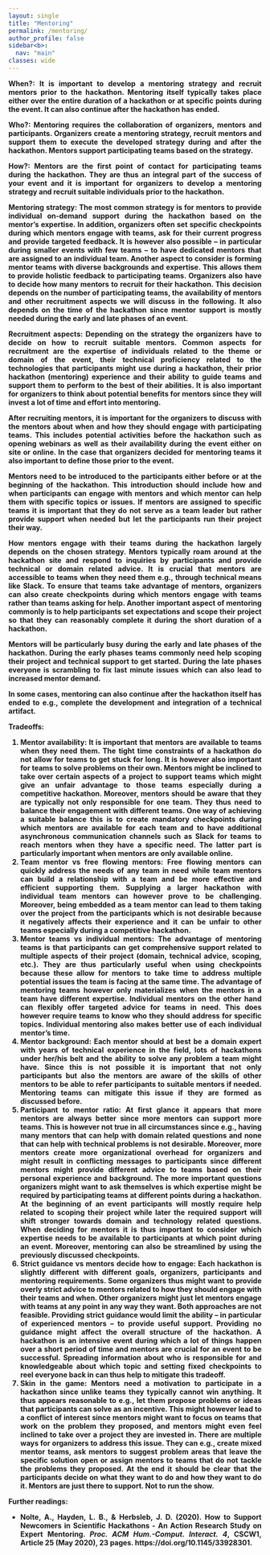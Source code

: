 ```yaml
---
layout: single
title: "Mentoring"
permalink: /mentoring/
author_profile: false
sidebar<b>:
  nav: "main"
classes: wide
---
```

<style>
  p {text-align:justify;}
  li { text-align:justify; }
</style>

<p><b>When?<b>: It is important to develop a mentoring strategy and recruit mentors prior to the hackathon. Mentoring itself typically takes place either over the entire duration of a hackathon or at specific points during the event. It can also continue after the hackathon has ended.</p>
<p><b>Who?<b>: Mentoring requires the collaboration of organizers, mentors and participants. Organizers create a mentoring strategy, recruit mentors and support them to execute the developed strategy during and after the hackathon. Mentors support participating teams based on the strategy.</p>
<p><b>How?<b>: Mentors are the first point of contact for participating teams during the hackathon. They are thus an integral part of the success of your event and it is important for organizers to develop a mentoring strategy and recruit suitable individuals prior to the hackathon.</p>
<p>Mentoring strategy: The most common strategy is for mentors to provide individual on-demand support during the hackathon based on the mentor’s expertise. In addition, organizers often set specific checkpoints during which mentors engage with teams, ask for their current progress and provide targeted feedback. It is however also possible – in particular during smaller events with few teams – to have dedicated mentors that are assigned to an individual team. Another aspect to consider is forming mentor teams with diverse backgrounds and expertise. This allows them to provide holistic feedback to participating teams. Organizers also have to decide how many mentors to recruit for their hackathon. This decision depends on the number of participating teams, the availability of mentors and other recruitment aspects we will discuss in the following. It also depends on the time of the hackathon since mentor support is mostly needed during the early and late phases of an event.</p>
<p>Recruitment aspects: Depending on the strategy the organizers have to decide on how to recruit suitable mentors. Common aspects for recruitment are the expertise of individuals related to the theme or domain of the event, their technical proficiency related to the technologies that participants might use during a hackathon, their prior hackathon (mentoring) experience and their ability to guide teams and support them to perform to the best of their abilities. It is also important for organizers to think about potential benefits for mentors since they will invest a lot of time and effort into mentoring.</p>
<p><b>After recruiting mentors, it is important for the organizers to discuss with the mentors about when and how they should engage with participating teams. This includes potential activities before the hackathon such as opening webinars as well as their availability during the event either on site or online. In the case that organizers decided for mentoring teams it also important to define those prior to the event.</p>
<p>Mentors need to be introduced to the participants either before or at the beginning of the hackathon. This introduction should include how and when participants can engage with mentors and which mentor can help them with specific topics or issues. If mentors are assigned to specific teams it is important that they do not serve as a team leader but rather provide support when needed but let the participants run their project their way.</p>
<p>How mentors engage with their teams during the hackathon largely depends on the chosen strategy. Mentors typically roam around at the hackathon site and respond to inquiries by participants and provide technical or domain related advice. It is crucial that mentors are accessible to teams when they need them e.g., through technical means like Slack. To ensure that teams take advantage of mentors, organizers can also create checkpoints during which mentors engage with teams rather than teams asking for help. Another important aspect of mentoring commonly is to help participants set expectations and scope their project so that they can reasonably complete it during the short duration of a hackathon.</p>
<p>Mentors will be particularly busy during the early and late phases of the hackathon. During the early phases teams commonly need help scoping their project and technical support to get started. During the late phases everyone is scrambling to fix last minute issues which can also lead to increased mentor demand.</p>
<p>In some cases, mentoring can also continue after the hackathon itself has ended to e.g., complete the development and integration of a technical artifact.</p>
<p><b>Tradeoffs</b>:
  <ol><li>Mentor availability: It is important that mentors are available to teams when they need them. The tight time constraints of a hackathon do not allow for teams to get stuck for long. It is however also important for teams to solve problems on their own. Mentors might be inclined to take over certain aspects of a project to support teams which might give an unfair advantage to those teams especially during a competitive hackathon. Moreover, mentors should be aware that they are typically not only responsible for one team. They thus need to balance their engagement with different teams. One way of achieving a suitable balance this is to create mandatory checkpoints during which mentors are available for each team and to have additional asynchronous communication channels such as Slack for teams to reach mentors when they have a specific need. The latter part is particularly important when mentors are only available online.</li>
  <li>Team mentor vs free flowing mentors: Free flowing mentors can quickly address the needs of any team in need while team mentors can build a relationship with a team and be more effective and efficient supporting them. Supplying a larger hackathon with individual team mentors can however prove to be challenging. Moreover, being embedded as a team mentor can lead to them taking over the project from the participants which is not desirable because it negatively affects their experience and it can be unfair to other teams especially during a competitive hackathon.</li>
  <li>Mentor teams vs individual mentors: The advantage of mentoring teams is that participants can get comprehensive support related to multiple aspects of their project (domain, technical advice, scoping, etc.). They are thus particularly useful when using checkpoints because these allow for mentors to take time to address multiple potential issues the team is facing at the same time. The advantage of mentoring teams however only materializes when the mentors in a team have different expertise. Individual mentors on the other hand can flexibly offer targeted advice for teams in need. This does however require teams to know who they should address for specific topics. Individual mentoring also makes better use of each individual mentor’s time.</li>
  <li>Mentor background: Each mentor should at best be a domain expert with years of technical experience in the field, lots of hackathons under her/his belt and the ability to solve any problem a team might have. Since this is not possible it is important that not only participants but also the mentors are aware of the skills of other mentors to be able to refer participants to suitable mentors if needed. Mentoring teams can mitigate this issue if they are formed as discussed before.</li>
  <li>Participant to mentor ratio: At first glance it appears that more mentors are always better since more mentors can support more teams. This is however not true in all circumstances since e.g., having many mentors that can help with domain related questions and none that can help with technical problems is not desirable. Moreover, more mentors create more organizational overhead for organizers and might result in conflicting messages to participants since different mentors might provide different advice to teams based on their personal experience and background. The more important questions organizers might want to ask themselves is which expertise might be required by participating teams at different points during a hackathon. At the beginning of an event participants will mostly require help related to scoping their project while later the required support will shift stronger towards domain and technology related questions. When deciding for mentors it is thus important to consider which expertise needs to be available to participants at which point during an event. Moreover, mentoring can also be streamlined by using the previously discussed checkpoints.</li>
  <li>Strict guidance vs mentors decide how to engage: Each hackathon is slightly different with different goals, organizers, participants and mentoring requirements. Some organizers thus might want to provide overly strict advice to mentors related to how they should engage with their teams and when. Other organizers might just let mentors engage with teams at any point in any way they want. Both approaches are not feasible. Providing strict guidance would limit the ability – in particular of experienced mentors – to provide useful support. Providing no guidance might affect the overall structure of the hackathon. A hackathon is an intensive event during which a lot of things happen over a short period of time and mentors are crucial for an event to be successful. Spreading information about who is responsible for and knowledgeable about which topic and setting fixed checkpoints to reel everyone back in can thus help to mitigate this tradeoff.</li>
  <li>Skin in the game: Mentors need a motivation to participate in a hackathon since unlike teams they typically cannot win anything. It thus appears reasonable to e.g., let them propose problems or ideas that participants can solve as an incentive. This might however lead to a conflict of interest since mentors might want to focus on teams that work on the problem they proposed, and mentors might even feel inclined to take over a project they are invested in. There are multiple ways for organizers to address this issue. They can e.g., create mixed mentor teams, ask mentors to suggest problem areas that leave the specific solution open or assign mentors to teams that do not tackle the problems they proposed. At the end it should be clear that the participants decide on what they want to do and how they want to do it. Mentors are just there to support. Not to run the show.</li></ol></p>
<p><b>Further readings:
  <ul><li>Nolte, A., Hayden, L. B., & Herbsleb, J. D. (2020). How to Support Newcomers in Scientific Hackathons - An Action Research Study on Expert Mentoring. <i>Proc. ACM Hum.-Comput. Interact. 4</i>, CSCW1, Article 25 (May 2020), 23 pages. https://doi.org/10.1145/33928301.</li></ul></p>
